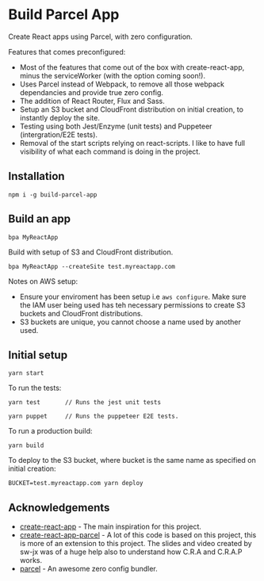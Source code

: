 # Build Parcel App 

Create React apps using Parcel, with zero configuration. 

Features that comes preconfigured: 

- Most of the features that come out of the box with create-react-app, minus the serviceWorker (with the option coming soon!). 
- Uses Parcel instead of Webpack, to remove all those webpack dependancies and provide true zero config. 
- The addition of React Router, Flux and Sass. 
- Setup an S3 bucket and CloudFront distribution on initial creation, to instantly deploy the site. 
- Testing using both Jest/Enzyme (unit tests) and Puppeteer (intergration/E2E tests). 
- Removal of the start scripts relying on react-scripts. I like to have full visibility of what each command is doing in the project. 

## Installation 

```
npm i -g build-parcel-app 
```

## Build an app 

``` 
bpa MyReactApp
```

Build with setup of S3 and CloudFront distribution. 

```
bpa MyReactApp --createSite test.myreactapp.com
```

Notes on AWS setup: 
- Ensure your enviroment has been setup i.e `aws configure`. Make sure the IAM user being used has teh necessary permissions to create S3 buckets and CloudFront distributions. 
- S3 buckets are unique, you cannot choose a name used by another used. 

## Initial setup 

``` 
yarn start 
```

To run the tests: 
```
yarn test       // Runs the jest unit tests

yarn puppet     // Runs the puppeteer E2E tests. 
```

To run a production build: 
```
yarn build
```

To deploy to the S3 bucket, where bucket is the same name as specified on initial creation: 
```
BUCKET=test.myreactapp.com yarn deploy
``` 

## Acknowledgements 
- [create-react-app](https://github.com/facebook/create-react-app) - The main inspiration for this project. 
- [create-react-app-parcel](https://github.com/sw-yx/create-react-app-parcel) - A lot of this code is based on this project, this is more of an extension to this project. The slides and video created by sw-jx was of a huge help also to understand how C.R.A and C.R.A.P works. 
- [parcel](https://github.com/parcel-bundler/parcel) - An awesome zero config bundler. 


## 
